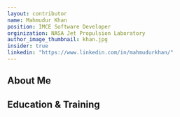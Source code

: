 ```yaml
---
layout: contributor
name: Mahmudur Khan
position: IMCE Software Developer
orginization: NASA Jet Propulsion Laboratory
author_image_thumbnail: khan.jpg
insider: true
linkedin: "https://www.linkedin.com/in/mahmudurkhan/"
---
```


## About Me

## Education & Training
